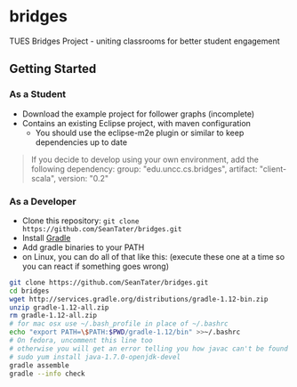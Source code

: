 bridges
=======

TUES Bridges Project - uniting classrooms for better student engagement

## Getting Started

### As a Student

- Download the example project for follower graphs (incomplete)
- Contains an existing Eclipse project, with maven configuration
  - You should use the eclipse-m2e plugin or similar to keep dependencies up to date

> If you decide to develop using your own environment, add the following dependency:
> group: "edu.uncc.cs.bridges", artifact: "client-scala", version: "0.2"

### As a Developer

- Clone this repository: `git clone https://github.com/SeanTater/bridges.git`
- Install [Gradle](http://gradle.org)
- Add gradle binaries to your PATH
- on Linux, you can do all of that like this: (execute these one at a time so you can react if something goes wrong)
```sh
git clone https://github.com/SeanTater/bridges.git
cd bridges
wget http://services.gradle.org/distributions/gradle-1.12-bin.zip
unzip gradle-1.12-all.zip
rm gradle-1.12-all.zip
# for mac osx use ~/.bash_profile in place of ~/.bashrc
echo "export PATH=\$PATH:$PWD/gradle-1.12/bin" >>~/.bashrc
# On fedora, uncomment this line too
# otherwise you will get an error telling you how javac can't be found
# sudo yum install java-1.7.0-openjdk-devel
gradle assemble
gradle --info check
```
